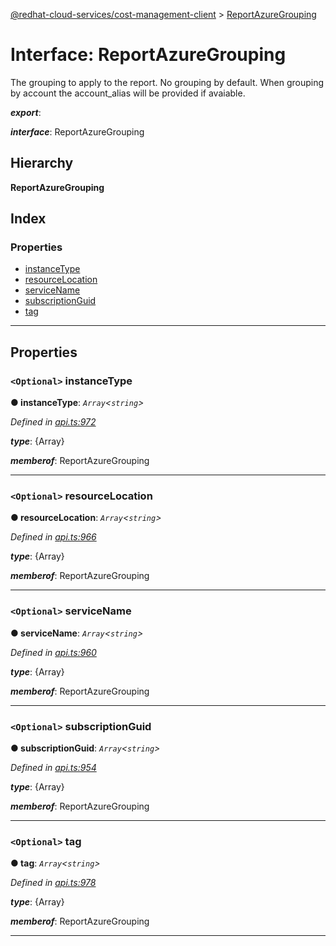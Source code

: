 [@redhat-cloud-services/cost-management-client](../README.md) > [ReportAzureGrouping](../interfaces/reportazuregrouping.md)

# Interface: ReportAzureGrouping

The grouping to apply to the report. No grouping by default. When grouping by account the account\_alias will be provided if avaiable.

*__export__*: 

*__interface__*: ReportAzureGrouping

## Hierarchy

**ReportAzureGrouping**

## Index

### Properties

* [instanceType](reportazuregrouping.md#instancetype)
* [resourceLocation](reportazuregrouping.md#resourcelocation)
* [serviceName](reportazuregrouping.md#servicename)
* [subscriptionGuid](reportazuregrouping.md#subscriptionguid)
* [tag](reportazuregrouping.md#tag)

---

## Properties

<a id="instancetype"></a>

### `<Optional>` instanceType

**● instanceType**: *`Array`<`string`>*

*Defined in [api.ts:972](https://github.com/rvsia/javascript-clients/blob/master/packages/cost-management/api.ts#L972)*

*__type__*: {Array}

*__memberof__*: ReportAzureGrouping

___
<a id="resourcelocation"></a>

### `<Optional>` resourceLocation

**● resourceLocation**: *`Array`<`string`>*

*Defined in [api.ts:966](https://github.com/rvsia/javascript-clients/blob/master/packages/cost-management/api.ts#L966)*

*__type__*: {Array}

*__memberof__*: ReportAzureGrouping

___
<a id="servicename"></a>

### `<Optional>` serviceName

**● serviceName**: *`Array`<`string`>*

*Defined in [api.ts:960](https://github.com/rvsia/javascript-clients/blob/master/packages/cost-management/api.ts#L960)*

*__type__*: {Array}

*__memberof__*: ReportAzureGrouping

___
<a id="subscriptionguid"></a>

### `<Optional>` subscriptionGuid

**● subscriptionGuid**: *`Array`<`string`>*

*Defined in [api.ts:954](https://github.com/rvsia/javascript-clients/blob/master/packages/cost-management/api.ts#L954)*

*__type__*: {Array}

*__memberof__*: ReportAzureGrouping

___
<a id="tag"></a>

### `<Optional>` tag

**● tag**: *`Array`<`string`>*

*Defined in [api.ts:978](https://github.com/rvsia/javascript-clients/blob/master/packages/cost-management/api.ts#L978)*

*__type__*: {Array}

*__memberof__*: ReportAzureGrouping

___

